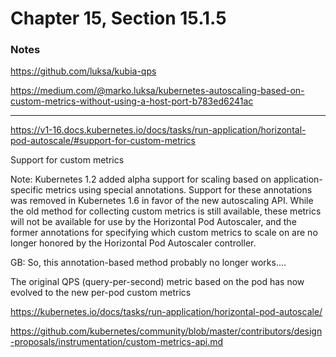 # Chapter 15, Section 15.1.5


### Notes

https://github.com/luksa/kubia-qps

https://medium.com/@marko.luksa/kubernetes-autoscaling-based-on-custom-metrics-without-using-a-host-port-b783ed6241ac

-------------------

https://v1-16.docs.kubernetes.io/docs/tasks/run-application/horizontal-pod-autoscale/#support-for-custom-metrics

Support for custom metrics

Note: Kubernetes 1.2 added alpha support for scaling based on application-specific metrics using special annotations. Support for these annotations was removed in Kubernetes 1.6 in favor of the new autoscaling API. While the old method for collecting custom metrics is still available, these metrics will not be available for use by the Horizontal Pod Autoscaler, and the former annotations for specifying which custom metrics to scale on are no longer honored by the Horizontal Pod Autoscaler controller.

GB: So, this annotation-based method probably no longer works....

The original QPS (query-per-second) metric based on the pod has now evolved to the new per-pod custom metrics

https://kubernetes.io/docs/tasks/run-application/horizontal-pod-autoscale/

https://github.com/kubernetes/community/blob/master/contributors/design-proposals/instrumentation/custom-metrics-api.md



